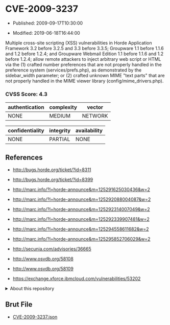 # CVE-2009-3237

- Published: 2009-09-17T10:30:00

- Modified: 2019-06-18T16:44:00

Multiple cross-site scripting (XSS) vulnerabilities in Horde Application Framework 3.2 before 3.2.5 and 3.3 before 3.3.5; Groupware 1.1 before 1.1.6 and 1.2 before 1.2.4; and Groupware Webmail Edition 1.1 before 1.1.6 and 1.2 before 1.2.4; allow remote attackers to inject arbitrary web script or HTML via the (1) crafted number preferences that are not properly handled in the preference system (services/prefs.php), as demonstrated by the sidebar_width parameter; or (2) crafted unknown MIME "text parts" that are not properly handled in the MIME viewer library (config/mime_drivers.php).

### CVSS Score: **4.3**

| authentication | complexity | vector |
| --- | --- | --- |
| NONE | MEDIUM | NETWORK |

| confidentiality | integrity | availability |
| --- | --- | --- |
| NONE | PARTIAL | NONE |

## References

* http://bugs.horde.org/ticket/?id=8311

* http://bugs.horde.org/ticket/?id=8399

* http://marc.info/?l=horde-announce&m=125291625030436&w=2

* http://marc.info/?l=horde-announce&m=125292088004087&w=2

* http://marc.info/?l=horde-announce&m=125292314007049&w=2

* http://marc.info/?l=horde-announce&m=125292339907481&w=2

* http://marc.info/?l=horde-announce&m=125294558611682&w=2

* http://marc.info/?l=horde-announce&m=125295852706029&w=2

* http://secunia.com/advisories/36665

* http://www.osvdb.org/58108

* http://www.osvdb.org/58109

* https://exchange.xforce.ibmcloud.com/vulnerabilities/53202

<details>
<summary>About this repository</summary> 

  This repository is part of the project [Live Hack CVE](https://github.com/Live-Hack-CVE). Main website can be found [www.live-hack.org](https://www.live-hack.org) 
  
  Made by [Sn0wAlice](https://github.com/Sn0wAlice) for the people that care about security and need to have a feed of the latest CVEs. Hope you enjoy it, don't forget to star the repo and follow me on [Twitter](https://twitter.com/Sn0wAlice) and [Github](https://github.com/Sn0wAlice). And that is my [personnal website](https://www.alice-snow.me/)

  - [Home Page](https://github.com/Live-Hack-CVE)
  - [Framework](https://github.com/Live-Hack-CVE/cve-framework)
  - [CVE database](https://github.com/Live-Hack-CVE/full_database)
  - [Changelog](https://github.com/Live-Hack-CVE/Changelog)
</details>

## Brut File

* [CVE-2009-3237.json](https://raw.githubusercontent.com/Live-Hack-CVE/full_database/main/cves/2009/CVE-2009-3237.json)

